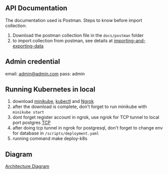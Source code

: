 ## API Documentation
The documentation used is Postman. Steps to know before import collection: 
1. Download the postman collection file in the `docs/postman` folder
2. to import collection from postman, see details at [importing-and-exporting-data](https://learning.postman.com/docs/getting-started/importing-and-exporting-data)

## Admin credential 
email: admin@admin.com
pass: admin

## Running Kubernetes in local
1. download [minikube](https://minikube.sigs.k8s.io/docs/start/), [kubectl](https://kubernetes.io/docs/tasks/tools/install-kubectl-linux/) and [Ngrok](https://ngrok.com/download)
2. after the download is complete, don't forget to run minikube with `minikube start`
3. dont forget register account in ngrok, use ngrok for TCP tunnel to local port postgres [TCP](https://ngrok.com/docs/secure-tunnels/tunnels/tcp-tunnels)
4. after doing tcp tunnel in ngrok for postgresql, don't forget to change env for database in `/scripts/deployment.yaml`
5. running command make deploy-k8s


## Diagram
[Architecture Diagram](https://github.com/AndryHardiyanto/dealltest/blob/main/docs/diagram/diagram.png)